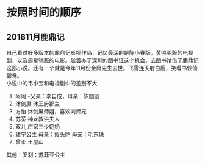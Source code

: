# 按照时间的顺序
## 201811月鹿鼎记
自己看过好多版本的鹿鼎记影视作品，记忆最深的是陈小春版，黄晓明版的电视剧，以及周星驰版的电影。趁着办了深圳的图书证这个机会，去图书馆借了鹿鼎记这部小说。还有一个就是今年11月份金庸先生去世。飞雪连天射白鹿，笑看书侠倚碧鸯。  
小说中的韦小宝和电视剧中的差别不大.  
1. 阿珂 -父亲：李自成，母亲：陈圆圆  
2. 沐剑屏 沐王府郡主
3. 方怡 沐剑屏师姐，喜欢刘师兄  
4. 苏荃 神龙教洪夫人  
5. 双儿 庄家三少奶奶
6. 建宁公主 母亲：瘦头陀 母亲：毛东珠
7. 曾柔 王屋山

其他：罗刹：苏菲亚公主
